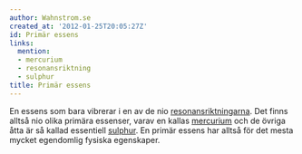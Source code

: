 ```yaml
---
author: Wahnstrom.se
created_at: '2012-01-25T20:05:27Z'
id: Primär essens
links:
  mention:
  - mercurium
  - resonansriktning
  - sulphur
title: Primär essens
---
```


En essens som bara vibrerar i en av de nio [resonansriktningarna]. Det finns alltså nio olika
primära essenser, varav en kallas [mercurium] och de övriga åtta är så kallad essentiell [sulphur].
En primär essens har alltså för det mesta mycket egendomlig fysiska egenskaper.

  [resonansriktningarna]: resonansriktning
  [mercurium]: mercurium
  [sulphur]: sulphur